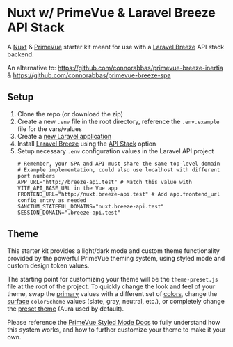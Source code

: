 # Nuxt w/ PrimeVue & Laravel Breeze API Stack
A [Nuxt](https://nuxt.com/) & [PrimeVue](https://primevue.org/) starter kit meant for use with a [Laravel Breeze](https://laravel.com/docs/master/starter-kits#laravel-breeze) API stack backend.

An alternative to: https://github.com/connorabbas/primevue-breeze-inertia & https://github.com/connorabbas/primevue-breeze-spa

## Setup 
1. Clone the repo (or download the zip)
2. Create a new `.env` file in the root directory, reference the `.env.example` file for the vars/values
3. Create a [new Laravel application](https://laravel.com/docs/master/installation) 
4. Install [Laravel Breeze](https://laravel.com/docs/master/starter-kits#laravel-breeze-installation) using the [API Stack](https://laravel.com/docs/master/starter-kits#breeze-and-next) option
5. Setup necessary `.env` configuration values in the Laravel API project
    ```
    # Remember, your SPA and API must share the same top-level domain
    # Example implementation, could also use localhost with different port numbers
    APP_URL="http://breeze-api.test" # Match this value with VITE_API_BASE_URL in the Vue app
    FRONTEND_URL="http://nuxt.breeze-api.test" # Add app.frontend_url config entry as needed
    SANCTUM_STATEFUL_DOMAINS="nuxt.breeze-api.test"
    SESSION_DOMAIN=".breeze-api.test"
    ```

## Theme
This starter kit provides a light/dark mode and custom theme functionality provided by the powerful PrimeVue theming system, using styled mode and custom design token values.

The starting point for customizing your theme will be the `theme-preset.js` file at the root of the project. To quickly change the look and feel of your theme, swap the [primary](https://primevue.org/theming/styled/#primary) values with a different set of [colors](https://primevue.org/theming/styled/#colors), change the [surface](https://primevue.org/theming/styled/#surface) `colorScheme` values (slate, gray, neutral, etc.), or completely change the [preset theme](https://primevue.org/theming/styled/#presets) (Aura used by default).

Please reference the [PrimeVue Styled Mode Docs](https://primevue.org/theming/styled/) to fully understand how this system works, and how to further customize your theme to make it your own.

